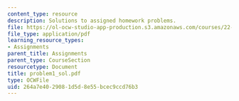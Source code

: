 ```yaml
---
content_type: resource
description: Solutions to assigned homework problems.
file: https://ol-ocw-studio-app-production.s3.amazonaws.com/courses/22-314j-structural-mechanics-in-nuclear-power-technology-fall-2006/264a7e4029081d5d8e55bcec9ccd76b3_problem1_sol.pdf
file_type: application/pdf
learning_resource_types:
- Assignments
parent_title: Assignments
parent_type: CourseSection
resourcetype: Document
title: problem1_sol.pdf
type: OCWFile
uid: 264a7e40-2908-1d5d-8e55-bcec9ccd76b3
---
```

